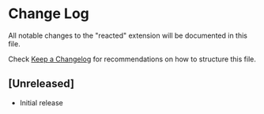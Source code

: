 # Change Log

All notable changes to the "reacted" extension will be documented in this file.

Check [Keep a Changelog](http://keepachangelog.com/) for recommendations on how to structure this file.

## [Unreleased]

- Initial release